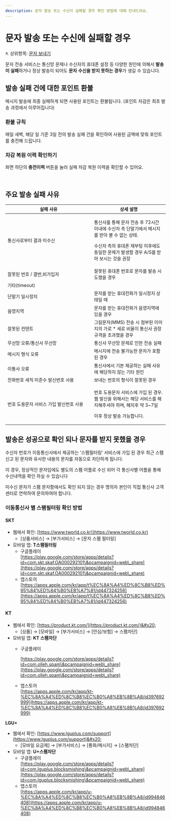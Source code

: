 ```yaml
---
description: 문자 발송 또는 수신이 실패할 경우 확인 방법에 대해 안내드려요.
---
```


# 문자 발송 또는 수신에 실패할 경우

↖ 상위항목: [문자 보내기](./)

문자 전송 서비스는 통신망 문제나 수신자의 휴대폰 설정 등 다양한 원인에 의해서 **발송이 실패**하거나 정상 발송이 되어도  **문자** **수신을 받지 못하는 경우**가 생길 수 있습니다.

## 발송 실패 건에 대한 포인트 환불

메시지 발송에 최종 실패하게 되면 사용된 포인트는 환불됩니다. (포인트 차감은 최초 발송 과정에서 이루어집니다)

### 환불 규칙

매일 새벽, 해당 일 기준 3일 전의 발송 실패 건을 확인하여 사용된 금액에 맞춰 포인트를 충전해 드립니다.

### 차감 복원 이력 확인하기

화면 하단의 **충전이력** 버튼을 눌러 실패 차감 복원 이력을 확인할 수 있어요.

<figure><img src="../../.gitbook/assets/차감복원이력 (1).png" alt=""><figcaption></figcaption></figure>

## 주요 발송 실패 사유

<table><thead><tr><th width="258">실패 사유</th><th>상세 설명</th></tr></thead><tbody><tr><td>통신사로부터 결과 미수신</td><td><p>통신사를 통해 문자 전송 후 72시간 이내에 수신자 측 단말기에서 메시지를 받아 볼 수 없는 상태. </p><p>수신자 측의 휴대폰 재부팅 이후에도 동일한 문제가 발생할 경우 A/S를 받아 보시는 것을 권장</p></td></tr><tr><td>잘못된 번호 / 결번,비가입자</td><td>잘못된 휴대폰 번호로 문자를 발송 시도했을 경우</td></tr><tr><td>기타(timeout)</td><td></td></tr><tr><td>단말기 일시정지</td><td>문자를 받는 휴대전화가 일시정지 상태일 때</td></tr><tr><td>음영지역</td><td>문자를 받는 휴대전화가 음영지역에 있을 경우</td></tr><tr><td>잘못된 컨텐트</td><td>그림문자(MMS) 전송 시 첨부된 이미지의 가로 * 세로 비율이 통신사 권장 규격을 초과했을 경우</td></tr><tr><td>무선망 오류/통신사 무선망</td><td>통신사 무선망 문제로 인한 전송 실패</td></tr><tr><td>메시지 형식 오류</td><td>메시지에 전송 불가능한 문자가 포함된 경우</td></tr><tr><td>이통사 오류</td><td>통신사에서 기본 제공하는 실패 사유에 해당하지 않는 기타 원인</td></tr><tr><td>전화번호 세칙 미준수 발신번호 사용</td><td>보내는 번호의 형식이 잘못된 경우</td></tr><tr><td>번호 도용문자 서비스 가입 발신번호 사용</td><td><p>번호 도용문자 서비스에 가입 된 경우.<br>웹 발신을 위해서는 해당 서비스를 해지해주셔야 하며, 해지후 약 3~7일 </p><p>이후 정상 발송 가능합니다.</p></td></tr></tbody></table>



## 발송은 성공으로 확인 되나 문자를 받지 못했을 경우

수신자 번호가 이동통신사에서 제공하는 ‘스팸필터링’ 서비스에 가입 된 경우 최근 스팸 신고 된 문자와 유사한 내용의 문자를 자동으로 차단하게 됩니다.

이 경우, 정상적인 문자임에도 별도의 스팸 어플로 수신 되어 각 통신사별 어플을 통해 수신내역을 확인 하실 수 있습니다

미수신 문자가 스팸 문자함에서도 확인 되지 않는 경우 명의자 본인이 직접 통신사 고객센터로 연락하여 문의하여야 합니다.

### 이동통신사 별 스팸필터링 확인 방법

#### **SK**T

* 웹에서 확인: [https://www.tworld.co.kr](https://www.tworld.co.kr)
  * \[상품서비스] → \[부가서비스] → \[문자 스팸 필터링]
* 모바일 앱: **T스팸필터링**
  * 구글플레이\
    [https://play.google.com/store/apps/details?id=com.skt.skaf.OA000292101\&pcampaignid=web\_share](https://play.google.com/store/apps/details?id=com.skt.skaf.OA000292101\&pcampaignid=web\_share)
  * 앱스토어[https://apps.apple.com/kr/app/t%EC%8A%A4%ED%8C%B8%ED%95%84%ED%84%B0%EB%A7%81/id447324256](https://apps.apple.com/kr/app/t%EC%8A%A4%ED%8C%B8%ED%95%84%ED%84%B0%EB%A7%81/id447324256)

#### **KT**&#x20;

* 웹에서 확인: [https://product.kt.com/](https://product.kt.com/)&#x20;
  * \[상품] → \[모바일] → \[부가서비스] → \[안심/보험] → 스팸차단]
* 모바일 앱: **KT 스팸차단**
  *   구글플레이

      [https://play.google.com/store/apps/details?id=com.olleh.spam\&pcampaignid=web\_share](https://play.google.com/store/apps/details?id=com.olleh.spam\&pcampaignid=web\_share)
  * 앱스토어\
    [https://apps.apple.com/kr/app/kt-%EC%8A%A4%ED%8C%B8%EC%B0%A8%EB%8B%A8/id397692999](https://apps.apple.com/kr/app/kt-%EC%8A%A4%ED%8C%B8%EC%B0%A8%EB%8B%A8/id397692999)

**LGU+**

* 웹에서 확인: [https://www.lguplus.com/support](https://www.lguplus.com/support)&#x20;
  * \[모바일 요금제] → \[부가서비스] → \[통화/메시지] → \[스팸차단]
* 모바일 앱: **U+스팸차단**
  * 구글플레이\
    [https://play.google.com/store/apps/details?id=com.lguplus.blocksmishing\&pcampaignid=web\_share](https://play.google.com/store/apps/details?id=com.lguplus.blocksmishing\&pcampaignid=web\_share)
  * 앱스토어\
    [https://apps.apple.com/kr/app/u-%EC%8A%A4%ED%8C%B8%EC%B0%A8%EB%8B%A8/id994846408](https://apps.apple.com/kr/app/u-%EC%8A%A4%ED%8C%B8%EC%B0%A8%EB%8B%A8/id994846408)

